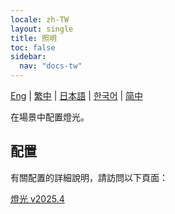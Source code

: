 ```yaml
---
locale: zh-TW
layout: single
title: 照明
toc: false
sidebar:
  nav: "docs-tw"
---
```

[Eng](/dancexr/features/lighting.md) | [繁中](/tw/dancexr/features/lighting.md) | [日本語](/jp/dancexr/features/lighting.md) | [한국어](/kr/dancexr/features/lighting.md) | [简中](/zh/dancexr/features/lighting.md)

在場景中配置燈光。

## 配置

有關配置的詳細說明，請訪問以下頁面：

[燈光 v2025.4](/dancexr/menu/2025.4/scene/lighting)